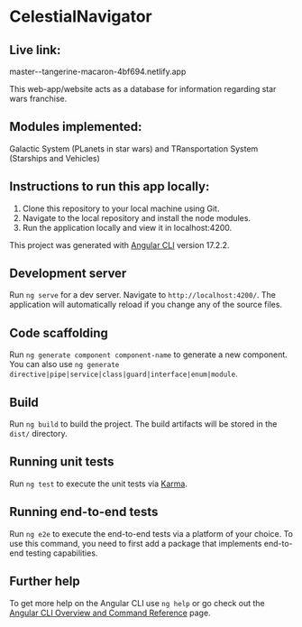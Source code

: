 # CelestialNavigator

## Live link:
master--tangerine-macaron-4bf694.netlify.app

This web-app/website acts as a database for information regarding star wars franchise. 

## Modules implemented: 
Galactic System (PLanets in star wars) and TRansportation System (Starships and Vehicles)

## Instructions to run this app locally:
1. Clone this repository to your local machine using Git.
2. Navigate to the local repository and install the node modules.
3. Run the application locally and view it in localhost:4200.

This project was generated with [Angular CLI](https://github.com/angular/angular-cli) version 17.2.2.

## Development server

Run `ng serve` for a dev server. Navigate to `http://localhost:4200/`. The application will automatically reload if you change any of the source files.

## Code scaffolding

Run `ng generate component component-name` to generate a new component. You can also use `ng generate directive|pipe|service|class|guard|interface|enum|module`.

## Build

Run `ng build` to build the project. The build artifacts will be stored in the `dist/` directory.

## Running unit tests

Run `ng test` to execute the unit tests via [Karma](https://karma-runner.github.io).

## Running end-to-end tests

Run `ng e2e` to execute the end-to-end tests via a platform of your choice. To use this command, you need to first add a package that implements end-to-end testing capabilities.

## Further help

To get more help on the Angular CLI use `ng help` or go check out the [Angular CLI Overview and Command Reference](https://angular.io/cli) page.
